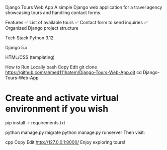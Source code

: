 Django Tours Web App
A simple Django web application for a travel agency showcasing tours and handling contact forms.

Features
✅ List of available tours
✅ Contact form to send inquiries
✅ Organized Django project structure

Tech Stack
Python 3.12

Django 5.x

HTML/CSS (templating)

How to Run Locally
bash
Copy
Edit
git clone https://github.com/ahmed111hatem/Django-Tours-Web-App.git
cd Django-Tours-Web-App

# Create and activate virtual environment if you wish
pip install -r requirements.txt

python manage.py migrate
python manage.py runserver
Then visit:

cpp
Copy
Edit
http://127.0.0.1:8000/
Enjoy exploring tours!

